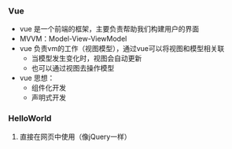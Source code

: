 ### Vue
  - vue 是一个前端的框架，主要负责帮助我们构建用户的界面
  - MVVM：Model-View-ViewModel
  - vue 负责vm的工作（视图模型），通过vue可以将视图和模型相关联
    - 当模型发生变化时，视图会自动更新
    - 也可以通过视图去操作模型
  - vue 思想：
    - 组件化开发
    - 声明式开发

### HelloWorld
  1. 直接在网页中使用（像jQuery一样）